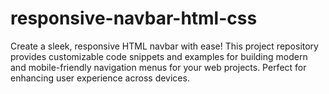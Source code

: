# responsive-navbar-html-css
Create a sleek, responsive HTML navbar with ease! This project repository provides customizable code snippets and examples for building modern and mobile-friendly navigation menus for your web projects. Perfect for enhancing user experience across devices.
